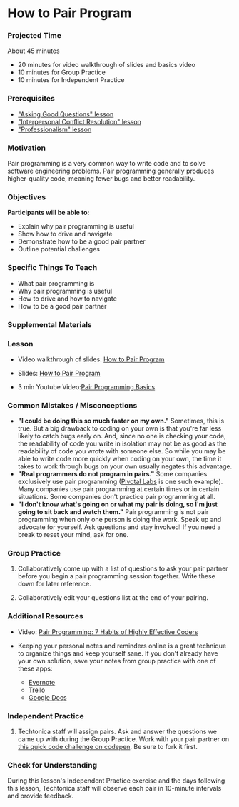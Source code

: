 # How to Pair Program

### Projected Time
About 45 minutes
- 20 minutes for video walkthrough of slides and basics video
- 10 minutes for Group Practice
- 10 minutes for Independent Practice

### Prerequisites
- ["Asking Good Questions" lesson](https://github.com/Techtonica/curriculum/blob/master/asking-good-questions/asking-good-questions.md)
- ["Interpersonal Conflict Resolution" lesson](https://github.com/Techtonica/curriculum/blob/master/conflict-resolution/conflict-resolution.md)
- ["Professionalism" lesson](https://github.com/Techtonica/curriculum/blob/master/professionalism/professionalism.md)

### Motivation
Pair programming is a very common way to write code and to solve software engineering problems. Pair programming generally produces higher-quality code, meaning fewer bugs and better readability.

### Objectives
**Participants will be able to:**
- Explain why pair programming is useful
- Show how to drive and navigate
- Demonstrate how to be a good pair partner
- Outline potential challenges

### Specific Things To Teach
- What pair programming is
- Why pair programming is useful
- How to drive and how to navigate
- How to be a good pair partner

### Supplemental Materials

### Lesson

- Video walkthrough of slides: [How to Pair Program](https://drive.google.com/open?id=1ruVz2gxoxiwt0jaAdFlbvcV_HuVqWdND)

- Slides: [How to Pair Program](https://docs.google.com/presentation/d/1vqPsNSpGbUAjIJgjhe7sYjYZfdeezE3VeTXqzKH9arw/edit?usp=sharing)

- 3 min Youtube Video:[Pair Programming Basics](https://www.youtube.com/watch?v=ET3Q6zNK3Io)


### Common Mistakes / Misconceptions
- **"I could be doing this so much faster on my own."** Sometimes, this is true. But a big drawback to coding on your own is that you're far less likely to catch bugs early on. And, since no one is checking your code, the readability of code you write in isolation may not be as good as the readability of code you wrote with someone else. So while you may be able to write code more quickly when coding on your own, the time it takes to work through bugs on your own usually negates this advantage.
- **"Real programmers do not program in pairs."** Some companies exclusively use pair programming ([Pivotal Labs](https://pivotal.io/labs) is one such example). Many companies use pair programming at certain times or in certain situations. Some companies don't practice pair programming at all. 
- **"I don't know what's going on or what my pair is doing, so I'm just going to sit back and watch them."** Pair programming is not pair programming when only one person is doing the work. Speak up and advocate for yourself. Ask questions and stay involved! If you need a break to reset your mind, ask for one.

### Group Practice

1. Collaboratively come up with a list of questions to ask your pair partner before you begin a pair programming session together. Write these down for later reference.

2. Collaboratively edit your questions list at the end of your pairing.

### Additional Resources

- Video: [Pair Programming: 7 Habits of Highly Effective Coders](https://www.youtube.com/watch?v=5ySLQ5_cQ34)

- Keeping your personal notes and reminders online is a great technique to organize things and keep yourself sane. If you don't already have your own solution, save your notes from group practice with one of these apps:
  - [Evernote](https://codepen.io/ulfiw/pen/YQoQgx)
  - [Trello](https://trello.com/)
  - [Google Docs](https://docs.google.com/)

### Independent Practice

1. Techtonica staff will assign pairs. Ask and answer the questions we came up with during the Group Practice. Work with your pair partner on [this quick code challenge on codepen](https://codepen.io/ulfiw/pen/YQoQgx).  Be sure to fork it first.  

### Check for Understanding
During this lesson's Independent Practice exercise and the days following this lesson, Techtonica staff will observe each pair in 10-minute intervals and provide feedback.
